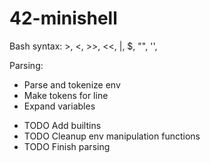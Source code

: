 # 42-minishell

Bash syntax: >, <, >>, <<, |, $, "", '',

Parsing:
+ Parse and tokenize env
+ Make tokens for line
+ Expand variables

- TODO Add builtins
- TODO Cleanup env manipulation functions
- TODO Finish parsing
